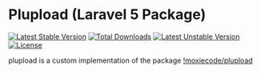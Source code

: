 # Plupload (Laravel 5 Package)

[![Latest Stable Version](https://poser.pugx.org/codern/plupload/v/stable)](https://packagist.org/packages/codern/plupload) 
[![Total Downloads](https://poser.pugx.org/codern/plupload/downloads)](https://packagist.org/packages/codern/plupload) 
[![Latest Unstable Version](https://poser.pugx.org/codern/plupload/v/unstable)](https://packagist.org/packages/codern/plupload) 
[![License](https://poser.pugx.org/codern/plupload/license)](https://packagist.org/packages/codern/plupload)

plupload is a custom implementation of the package  [!moxiecode/plupload](https://github.com/moxiecode/plupload)

